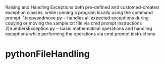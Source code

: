 Raising and Handling Exceptions both pre-defined and customed-created exception classes,
while running a program locally using the command prompt.
1)copyandmove.py --handles all expected exceptions during copying or moving the sample.txt file via cmd prompt instructions
2)numbersException.py --basic mathematical operations and handling exceptions while performing the operations via cmd prompt instructions
# pythonFileHandling
